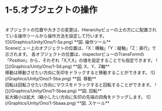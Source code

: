 # 1-5.オブジェクトの操作
<br>
オブジェクトの位置や大きさの変更は、Hierarchyビューの上の方にに配置されている操作ツールから操作方法を設定して行います。

<br>
![](/Graphics/Unity/Ono/1-5a.png)
**図. 操作ツール**




<br>
Sceneビュー上のオブジェクトの位置は、「X：横軸」「Y：縦軸」「Z：奥行」で示されます。
各オブジェクトの位置は、inspectorビューのTransFormの「Position」から、それぞれ「X,Y,X」の値を設定することでも指定できます。
![](/Graphics/Unity/Ono/1-5d.png)
**図. X、Y、Z軸**








<br>
移動は移動させたい方向に矢印をドラックすると移動することができます。
![](/Graphics/Unity/Ono/1-5ba.png)
**図. 移動**





<br>
回転は回転させたい方向にマウスをドラックすると回転することができます。
![](/Graphics/Unity/Ono/1-5baa.png)
**図. 回転**





<br>
拡大縮小は拡大（縮小したい方向に矢印の先端の四角をドラッグします。
![](/Graphics/Unity/Ono/1-5baaa.png)
**図. スケール**





<br>


<br>



